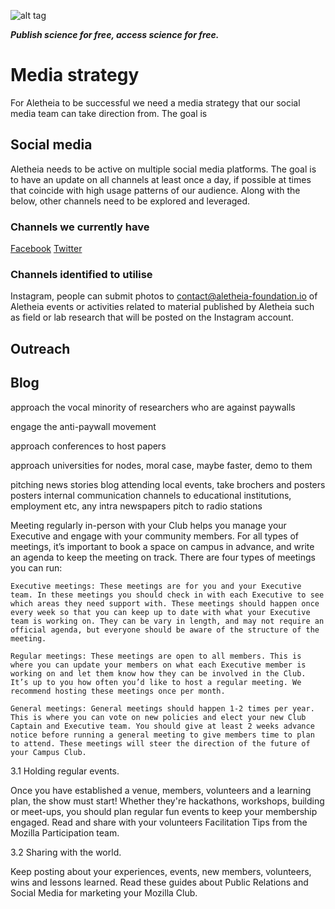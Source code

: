 ![alt tag](https://cloud.githubusercontent.com/assets/24201238/24583976/ced4c43e-179f-11e7-9c40-c0988c346f55.png)

_**Publish science for free, access science for free.**_

# Media strategy

For Aletheia to be successful we need a media strategy that our social media team can take direction from. The goal is 

## Social media
Aletheia needs to be active on multiple social media platforms. The goal is to have an update on all channels at least once a day, if possible at times that coincide with high usage patterns of our audience. Along with the below, other channels need to be explored and leveraged.

### Channels we currently have
[Facebook](https://www.facebook.com/aletheiaf)
[Twitter](https://twitter.com/aletheia_f)

### Channels identified to utilise
Instagram, people can submit photos to contact@aletheia-foundation.io of Aletheia events or activities related to material published by Aletheia such as field or lab research that will be posted on the Instagram account.

## Outreach

## Blog

approach the vocal minority of researchers who are against paywalls

engage the anti-paywall movement

approach conferences to host papers

approach universities for nodes, moral case, maybe faster, demo to them

pitching news stories
 blog
 attending local events, take brochers and posters
 posters
 internal communication channels to educational institutions, employment etc, any intra newspapers
 pitch to radio stations
 
 Meeting regularly in-person with your Club helps you manage your Executive and engage with your community members. For all types of meetings, it’s important to book a space on campus in advance, and write an agenda to keep the meeting on track. There are four types of meetings you can run:

    Executive meetings: These meetings are for you and your Executive team. In these meetings you should check in with each Executive to see which areas they need support with. These meetings should happen once every week so that you can keep up to date with what your Executive team is working on. They can be vary in length, and may not require an official agenda, but everyone should be aware of the structure of the meeting.

    Regular meetings: These meetings are open to all members. This is where you can update your members on what each Executive member is working on and let them know how they can be involved in the Club. It’s up to you how often you’d like to host a regular meeting. We recommend hosting these meetings once per month.

    General meetings: General meetings should happen 1-2 times per year. This is where you can vote on new policies and elect your new Club Captain and Executive team. You should give at least 2 weeks advance notice before running a general meeting to give members time to plan to attend. These meetings will steer the direction of the future of your Campus Club.

3.1 Holding regular events.

Once you have established a venue, members, volunteers and a learning plan, the show must start! Whether they're hackathons, workshops, building or meet-ups, you should plan regular fun events to keep your membership engaged. Read and share with your volunteers Facilitation Tips from the Mozilla Participation team.

3.2 Sharing with the world.

Keep posting about your experiences, events, new members, volunteers, wins and lessons learned. Read these guides about Public Relations and Social Media for marketing your Mozilla Club. 
